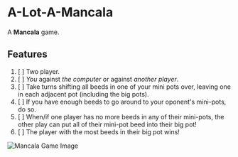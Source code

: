 # A-Lot-A-Mancala
A **Mancala** game. 
</br>
## Features

1. [ ] Two player. 
2. [ ] *You* against *the computer* or against *another player*.
3. [ ] Take turns shifting all beeds in one of your mini pots over, leaving one in each adjacent pot (including the big pots).
4. [ ] If you have enough beeds to go around to your oponent's mini-pots, do so.
5. [ ] When/if one player has no more beeds in any of their mini-pots, the other play can put all of their mini-pot beed into their big pot!
6. [ ] The player with the most beeds in their big pot wins!

![Mancala Game Image](http://www.adrcrafts.com/wp-content/uploads/2018/06/Mancala-boardclassic-wooden-toyplay-woodenwooden-game-7.jpg)
